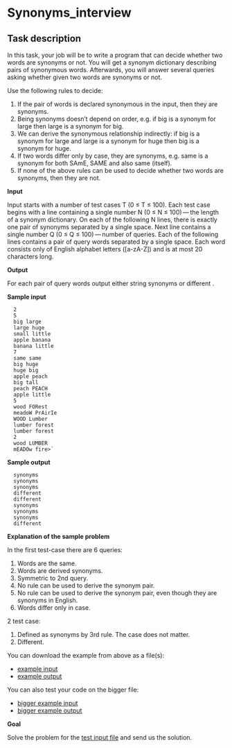 # Synonyms_interview

## Task description

In this task, your job will be to write a program that can decide whether two words are synonyms or not. You will get a
synonym dictionary describing pairs of synonymous words. Afterwards, you will answer several queries asking whether
given two words are synonyms or not.

Use the following rules to decide:
1. If the pair of words is declared synonymous in the input, then they are synonyms.
1. Being synonyms doesn’t depend on order, e.g. if big is a synonym for large then large is a synonym for big.
1. We can derive the synonymous relationship indirectly: if big is a synonym for large and large is a synonym for huge
   then big is a synonym for huge.
1. If two words differ only by case, they are synonyms, e.g. same is a synonym for both SAmE, SAME and also same
   (itself).
1. If none of the above rules can be used to decide whether two words are synonyms, then they are not.

**Input**

   Input starts with a number of test cases T (0 ≤ T ≤ 100). Each test case begins with a line containing a single number N (0
   ≤ N ≤ 100) — the length of a synonym dictionary. On each of the following N lines, there is exactly one pair of synonyms
   separated by a single space. Next line contains a single number Q (0 ≤ Q ≤ 100) — number of queries. Each of the
   following lines contains a pair of query words separated by a single space.
   Each word consists only of English alphabet letters ([a-zA-Z]) and is at most 20 characters long.

**Output**

For each pair of query words output either string synonyms or different .

**Sample input**

      2
      5
      big large
      large huge
      small little
      apple banana
      banana little
      7
      same same
      big huge
      huge big
      apple peach
      big tall
      peach PEACH
      apple little
      5   
      wood FORest
      meadoW PrAirIe
      WOOD Lumber
      lumber forest
      lumber forest
      2
      wood LUMBER
      mEADOw fire>`


**Sample output**

      synonyms
      synonyms
      synonyms
      different
      different
      synonyms
      synonyms
      synonyms
      different

**Explanation of the sample problem**
   
In the first test-case there are 6 queries:
1. Words are the same.
1. Words are derived synonyms.
1. Symmetric to 2nd query.
1. No rule can be used to derive the synonym pair.
1. No rule can be used to derive the synonym pair, even though they are synonyms in English.
1. Words differ only in case.

2 test case:
   
1. Defined as synonyms by 3rd rule. The case does not matter.
1. Different.
   
You can download the example from above as a file(s):
   * [example input](https://drive.google.com/open?id=1uv7I0b3ToOvJ1L60yAanA4UrkGgwR2A7)
   * [example output](https://drive.google.com/open?id=1q4hAY6-MurTwb8-1chx9D5TAyd0VclmP)
   
You can also test your code on the bigger file:
   * [bigger example input](https://drive.google.com/open?id=1CTQZAeTsTJz4SCbzCmz2EaW4tJMGqCDJ)
   * [bigger example output](https://drive.google.com/open?id=19yn8CI2UqFfVrRVgtcFCE-ubatEp0Zpo)
   
**Goal**

   Solve the problem for the [test input file](https://drive.google.com/open?id=14ad4U4Q82kmH5NBGG5nQhjntSQ2kzTGY) and send us the solution.
   